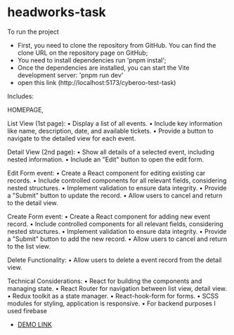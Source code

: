 # headworks-task

To run the project 
 - First, you need to clone the repository from GitHub. You can find the clone URL on the repository page on GitHub;
 - You need to install dependencies run 'pnpm instal';
 - Once the dependencies are installed, you can start the Vite development server:
  'pnpm run dev'
- open this link (http://localhost:5173/cyberoo-test-task)


Includes:

 HOMEPAGE,

 List View (1st page):
 • Display a list of all events.
 • Include key information like name, description, date, and available tickets.
 • Provide a button to navigate to the detailed view for each event.

 Detail View (2nd page):
 • Show all details of a selected event, including nested information.
 • Include an "Edit" button to open the edit form.

 Edit Form event:
 • Create a React component for editing existing car records.
 • Include controlled components for all relevant fields, considering nested structures.
 • Implement validation to ensure data integrity.
 • Provide a "Submit" button to update the record.
 • Allow users to cancel and return to the detail view.

 Create Form event:
 • Create a React component for adding new event record.
 • Include controlled components for all relevant fields, considering nested structures.
 • Implement validation to ensure data integrity.
 • Provide a "Submit" button to add the new record.
 • Allow users to cancel and return to the list view.

 Delete Functionality:
 • Allow users to delete a event record from the detail view.

Technical Considerations:
 • React for building the components and managing state.
 • React Router for navigation between list view, detail view.
 • Redux toolkit as a state manager.
 • React-hook-form for forms.
 • SCSS modules for styling, application is responsive.
 • For backend purposes I used firebase

- [DEMO LINK](https://viktorafk.github.io/headworks-task/) 

